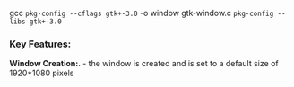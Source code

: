  
gcc `pkg-config --cflags gtk+-3.0` -o window gtk-window.c `pkg-config --libs gtk+-3.0`     

### **Key Features:**
  
  **Window Creation:**.
    - the window is created and is set to a default size of 1920*1080 pixels
